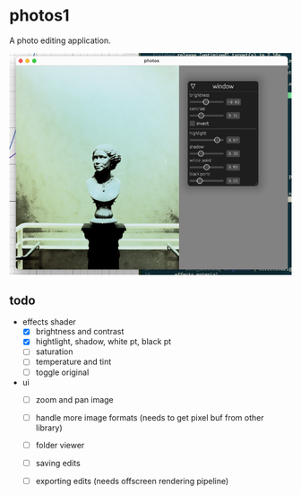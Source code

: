 # photos1

A photo editing application.

![screen shot](screenshot.png)

## todo

* effects shader
	* [x] brightness and contrast
	* [x] hightlight, shadow, white pt, black pt
	* [ ] saturation
	* [ ] temperature and tint
	* [ ] toggle original
* ui
	* [ ] zoom and pan image
	* [ ] handle more image formats (needs to get pixel buf from other library)
	* [ ] folder viewer
	* [ ] saving edits
	* [ ] exporting edits (needs offscreen rendering pipeline)


